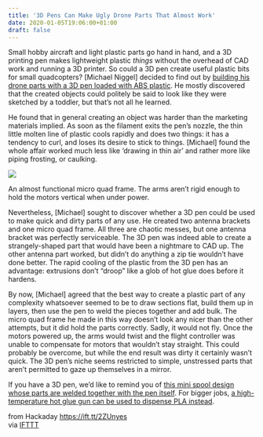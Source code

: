 ```yaml
---
title: '3D Pens Can Make Ugly Drone Parts That Almost Work'
date: 2020-01-05T19:06:00+01:00
draft: false
---
```


Small hobby aircraft and light plastic parts go hand in hand, and a 3D printing pen makes lightweight plastic _things_ without the overhead of CAD work and running a 3D printer. So could a 3D pen create useful plastic bits for small quadcopters? \[Michael Niggel\] decided to find out by [building his drone parts with a 3D pen loaded with ABS plastic](https://www.propwashed.com/using-a-3d-pen-for-drone-parts/). He mostly discovered that the created objects could politely be said to look like they were sketched by a toddler, but that’s not all he learned.

He found that in general creating an object was harder than the marketing materials implied. As soon as the filament exits the pen’s nozzle, the thin little molten line of plastic cools rapidly and does two things: it has a tendency to curl, and loses its desire to stick to things. \[Michael\] found the whole affair worked much less like ‘drawing in thin air’ and rather more like piping frosting, or caulking.

[![](https://hackaday.com/wp-content/uploads/2019/12/3d-pen-created-micro-quad-frame.jpg?w=400)](https://hackaday.com/wp-content/uploads/2019/12/3d-pen-created-micro-quad-frame.jpg)

An almost functional micro quad frame. The arms aren’t rigid enough to hold the motors vertical when under power.

Nevertheless, \[Michael\] sought to discover whether a 3D pen could be used to make quick and dirty parts of any use. He created two antenna brackets and one micro quad frame. All three are chaotic messes, but one antenna bracket was perfectly serviceable. The 3D pen was indeed able to create a strangely-shaped part that would have been a nightmare to CAD up. The other antenna part worked, but didn’t do anything a zip tie wouldn’t have done better. The rapid cooling of the plastic from the 3D pen has an advantage: extrusions don’t “droop” like a glob of hot glue does before it hardens.

By now, \[Michael\] agreed that the best way to create a plastic part of any complexity whatsoever seemed to be to draw sections flat, build them up in layers, then use the pen to weld the pieces together and add bulk. The micro quad frame he made in this way doesn’t look any nicer than the other attempts, but it did hold the parts correctly. Sadly, it would not fly. Once the motors powered up, the arms would twist and the flight controller was unable to compensate for motors that wouldn’t stay straight. This could probably be overcome, but while the end result was dirty it certainly wasn’t quick. The 3D pen’s niche seems restricted to simple, unstressed parts that aren’t permitted to gaze up themselves in a mirror.

If you have a 3D pen, we’d like to remind you of [this mini spool design whose parts are welded together with the pen itself](https://hackaday.com/2017/10/05/mini-spool-system-for-3d-printing-pen-tidies-things-up/). For bigger jobs, [a high-temperature hot glue gun can be used to dispense PLA instead](https://hackaday.com/2018/02/05/3d-printering-printing-sticks-for-a-pla-hot-glue-gun/).

  
  
from Hackaday https://ift.tt/2ZUnyes  
via [IFTTT](https://ifttt.com/?ref=da&site=blogger)